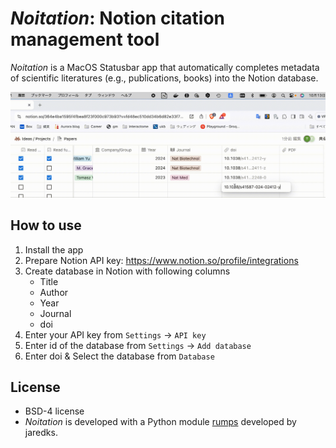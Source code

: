 # *Noitation*: Notion citation management tool

*Noitation* is a MacOS Statusbar app that automatically completes metadata of scientific literatures (e.g., publications, books) into the Notion database.

![demo](./static/animation.gif)

## How to use

1. Install the app
2. Prepare Notion API key: https://www.notion.so/profile/integrations
3. Create database in Notion with following columns
   - Title
   - Author
   - Year
   - Journal
   - doi
4. Enter your API key from `Settings` -> `API key`
5. Enter id of the database from `Settings` -> `Add database`
6. Enter doi & Select the database from `Database`

## License

- BSD-4 license
- *Noitation* is developed with a Python module [rumps](https://github.com/jaredks/rumps) developed by jaredks.